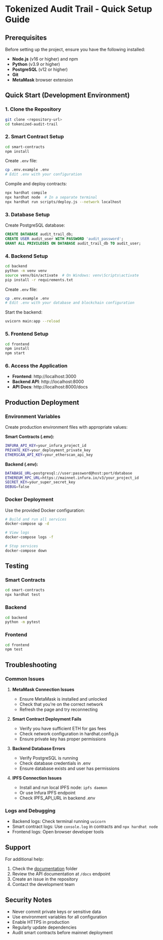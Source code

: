 # Tokenized Audit Trail - Quick Setup Guide

## Prerequisites

Before setting up the project, ensure you have the following installed:

- **Node.js** (v16 or higher) and npm
- **Python** (v3.9 or higher)
- **PostgreSQL** (v12 or higher)
- **Git**
- **MetaMask** browser extension

## Quick Start (Development Environment)

### 1. Clone the Repository

```bash
git clone <repository-url>
cd tokenized-audit-trail
```

### 2. Smart Contract Setup

```bash
cd smart-contracts
npm install
```

Create `.env` file:
```bash
cp .env.example .env
# Edit .env with your configuration
```

Compile and deploy contracts:
```bash
npx hardhat compile
npx hardhat node  # In a separate terminal
npx hardhat run scripts/deploy.js --network localhost
```

### 3. Database Setup

Create PostgreSQL database:
```sql
CREATE DATABASE audit_trail_db;
CREATE USER audit_user WITH PASSWORD 'audit_password';
GRANT ALL PRIVILEGES ON DATABASE audit_trail_db TO audit_user;
```

### 4. Backend Setup

```bash
cd backend
python -m venv venv
source venv/bin/activate  # On Windows: venv\Scripts\activate
pip install -r requirements.txt
```

Create `.env` file:
```bash
cp .env.example .env
# Edit .env with your database and blockchain configuration
```

Start the backend:
```bash
uvicorn main:app --reload
```

### 5. Frontend Setup

```bash
cd frontend
npm install
npm start
```

### 6. Access the Application

- **Frontend**: http://localhost:3000
- **Backend API**: http://localhost:8000
- **API Docs**: http://localhost:8000/docs

## Production Deployment

### Environment Variables

Create production environment files with appropriate values:

**Smart Contracts (.env):**
```bash
INFURA_API_KEY=your_infura_project_id
PRIVATE_KEY=your_deployment_private_key
ETHERSCAN_API_KEY=your_etherscan_api_key
```

**Backend (.env):**
```bash
DATABASE_URL=postgresql://user:password@host:port/database
ETHEREUM_RPC_URL=https://mainnet.infura.io/v3/your_project_id
SECRET_KEY=your_super_secret_key
DEBUG=false
```

### Docker Deployment

Use the provided Docker configuration:

```bash
# Build and run all services
docker-compose up -d

# View logs
docker-compose logs -f

# Stop services
docker-compose down
```

## Testing

### Smart Contracts
```bash
cd smart-contracts
npx hardhat test
```

### Backend
```bash
cd backend
python -m pytest
```

### Frontend
```bash
cd frontend
npm test
```

## Troubleshooting

### Common Issues

1. **MetaMask Connection Issues**
   - Ensure MetaMask is installed and unlocked
   - Check that you're on the correct network
   - Refresh the page and try reconnecting

2. **Smart Contract Deployment Fails**
   - Verify you have sufficient ETH for gas fees
   - Check network configuration in hardhat.config.js
   - Ensure private key has proper permissions

3. **Backend Database Errors**
   - Verify PostgreSQL is running
   - Check database credentials in .env
   - Ensure database exists and user has permissions

4. **IPFS Connection Issues**
   - Install and run local IPFS node: `ipfs daemon`
   - Or use Infura IPFS endpoint
   - Check IPFS_API_URL in backend .env

### Logs and Debugging

- Backend logs: Check terminal running `uvicorn`
- Smart contract logs: Use `console.log` in contracts and `npx hardhat node`
- Frontend logs: Open browser developer tools

## Support

For additional help:

1. Check the [documentation](./docs/) folder
2. Review the API documentation at `/docs` endpoint
3. Create an issue in the repository
4. Contact the development team

## Security Notes

- Never commit private keys or sensitive data
- Use environment variables for all configuration
- Enable HTTPS in production
- Regularly update dependencies
- Audit smart contracts before mainnet deployment
